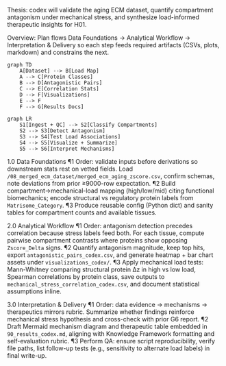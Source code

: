 Thesis: codex will validate the aging ECM dataset, quantify compartment antagonism under mechanical stress, and synthesize load-informed therapeutic insights for H01.

Overview: Plan flows Data Foundations → Analytical Workflow → Interpretation & Delivery so each step feeds required artifacts (CSVs, plots, markdown) and constrains the next.

```mermaid
graph TD
    A[Dataset] --> B[Load Map]
    A --> C[Protein Classes]
    B --> D[Antagonistic Pairs]
    C --> E[Correlation Stats]
    D --> F[Visualizations]
    E --> F
    F --> G[Results Docs]
```

```mermaid
graph LR
    S1[Ingest + QC] --> S2[Classify Compartments]
    S2 --> S3[Detect Antagonism]
    S3 --> S4[Test Load Associations]
    S4 --> S5[Visualize + Summarize]
    S5 --> S6[Interpret Mechanisms]
```

1.0 Data Foundations
¶1 Order: validate inputs before derivations so downstream stats rest on vetted fields. Load `/08_merged_ecm_dataset/merged_ecm_aging_zscore.csv`, confirm schemas, note deviations from prior ≥9000-row expectation.
¶2 Build compartment→mechanical-load mapping (high/low/mid) citing functional biomechanics; encode structural vs regulatory protein labels from `Matrisome_Category`.
¶3 Produce reusable config (Python dict) and sanity tables for compartment counts and available tissues.

2.0 Analytical Workflow
¶1 Order: antagonism detection precedes correlation because stress labels feed both. For each tissue, compute pairwise compartment contrasts where proteins show opposing `Zscore_Delta` signs.
¶2 Quantify antagonism magnitude, keep top hits, export `antagonistic_pairs_codex.csv`, and generate heatmap + bar chart assets under `visualizations_codex/`.
¶3 Apply mechanical load tests: Mann-Whitney comparing structural protein Δz in high vs low load, Spearman correlations by protein class, save outputs to `mechanical_stress_correlation_codex.csv`, and document statistical assumptions inline.

3.0 Interpretation & Delivery
¶1 Order: data evidence → mechanisms → therapeutics mirrors rubric. Summarize whether findings reinforce mechanical stress hypothesis and cross-check with prior G6 report.
¶2 Draft Mermaid mechanism diagram and therapeutic table embedded in `90_results_codex.md`, aligning with Knowledge Framework formatting and self-evaluation rubric.
¶3 Perform QA: ensure script reproducibility, verify file paths, list follow-up tests (e.g., sensitivity to alternate load labels) in final write-up.
